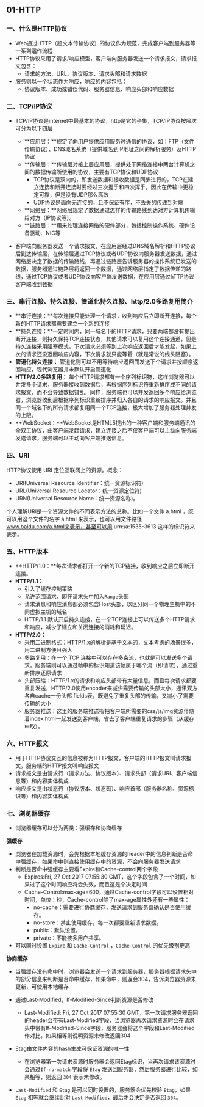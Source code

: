 ## 01-HTTP

### 一、什么是HTTP协议

- Web通过HTTP（超文本传输协议）的协议作为规范，完成客户端到服务器等一系列运作流程
- HTTP协议采用了请求/响应模型，客户端向服务器发送一个请求报文，请求报文包含：
  - 请求的方法、URL、协议版本、请求头部和请求数据
- 服务则以一个状态作为响应，响应的内容包括：
  - 协议版本、成功或错误代码、服务器信息、响应头部和响应数据

### 二、TCP/IP协议

- TCP/IP协议是internet中最基本的协议，http是它的子集，TCP/IP协议按层次可分为以下四层
  - **应用层：**规定了向用户提供应用服务时通信的协议，如：FTP（文件传输协议）、DNS域名系统（提供域名到IP地址之间的解析服务）及HTTP协议
  - **传输层：**传输层对接上层应用层，提供处于网络连接中两台计算机之间的数据传输所使用的协议，主要有TCP协议和UDP协议
    - TCP协议是双向的，即发送数据和接收数据是同步进行的，TCP在建立连接和断开连接时要经过三次握手和四次挥手，因此在传输中更稳定可靠，但是没有UDP那么高效
    - UDP协议是面向无连接的，且不保证有序，不丢失的传递到对端
  - **网络层：**网络层规定了数据通过怎样的传输路线到达对方计算机传输给对方（IP协议等）。
  - **链路层：**用来处理连接网络的硬件部分，包括控制操作系统、硬件设备驱动、NIC等

- 客户端向服务器发送一个请求报文，在应用层经过DNS域名解析和HTTP协议后到达传输层，在传输层通过TCP协议或者UDP协议向服务器发送数据，通过网络层决定了数据的传输路线，再通过链路层告诉服务器的操作系统已发送的数据，服务器通过链路层将返回一个数据，通过网络层指定了数据传递的路线，通过TCP协议或者UDP协议向客户端发送数据，在应用层通过hTTP协议客户端收到数据

### 三、串行连接、持久连接、管道化持久连接、http/2.0多路复用简介

- **串行连接：**每次连接只能处理一个请求，收到响应后立即断开连接，每个新的HTTP请求都需要建立一个新的连接
- **持久连接：**一定时间内，同一域名下的HTTP请求，只要两端都没有提出断开连接，则持久保持TCP连接状态，其他请求可以复用这个连接通道，但是持久连接采用阻塞模式，下次请求必须等到上次响应返回后才能发起，如果上次的请求还没返回响应内容，下次请求就只能等着（就是常说的线头阻塞）。
- **管道化持久连接：** 管道化则可以不用等待响应返回而发送下个请求并按顺序返回响应，现代浏览器并未默认开启管道化
- **HTTP/2.0多路复用：** 每个HTTP请求都有一个序列标识符，这样浏览器可以并发多个请求，服务器接收到数据后，再根据序列标识符重新排序成不同的请求报文，而不会导致数据错乱，同样，服务端也可以并发返回多个响应给浏览器，浏览器收到后根据序列标识重新排序并归入各自的请求的响应报文。并且同一个域名下的所有请求都复用同一个TCP连接，极大增加了服务器处理并发的上限。
- **WebSocket：**WebSocket是HTML5提出的一种客户端和服务端通讯的全双工协议，由客户端发起请求，建立连接之后不仅客户端可以主动向服务端发送请求，服务端可以主动向客户端推送信息。

### 四、URI

HTTP协议使用 URI 定位互联网上的资源。概念：

- URI(Universal Resource Identifier：统一资源标识符)
- URL(Universal Resource Locator：统一资源定位符)
- URN(Universal Resource Name：统一资源名称)。

个人理解URI是一个资源文件的不同表示方法的总称。比如一个文件 a.html ，既可以用这个文件的名字 a.html 来表示，也可以用文件路径 www.baidu.com/a.html来表示，甚至可以用 urn:\a:1535-3613 这样的标识符来表示。

### 五、HTTP版本

- **HTTP/1.0：**每次请求都打开一个新的TCP链接，收到响应之后立即断开连接。
- **HTTP/1.1：**
  - 引入了缓存控制策略
  - 允许范围请求，即在请求头中加入`Range`头部
  - 请求消息和响应消息都必须包含Host头部，以区分同一个物理主机中的不同虚拟主机的域名
  - HTTP/1.1 默认开启持久连接，在一个TCP连接上可以传送多个HTTP请求和响应，减少了建立和关闭连接的消耗和延迟。
- **HTTP/2.0：**
  - 采用二进制格式：HTTP/1.x的解析是基于文本的，文本考虑的场景很多，用二进制方便且强大
  - 多路复用：在一个 TCP 连接中可以存在多条流，也就是可以发送多个请求，服务端则可以通过帧中的标识知道该帧属于哪个流（即请求），通过重新排序还原请求
  - 头部压缩：HTTP/1.x的请求和响应头部带有大量信息，而且每次请求都要重复发送，HTTP/2.0使用encoder来减少需要传输的头部大小，通讯双方各自cache一份头部 fields表，既避免了重复头部的传输，又减小了需要传输的大小
  - 服务器推送：这里的服务端推送指把客户端所需要的css/js/img资源伴随着index.html一起发送到客户端，省去了客户端重复请求的步骤（从缓存中取）。

### 六、HTTP报文

- 用于HTTP协议交互的信息被称为HTTP报文，客户端的HTTP报文叫请求报文，服务端的HTTP报文叫响应报文
- 请求报文是由请求行（请求方法、协议版本）、请求头部（请求URI、客户端信息等）和内容实体构成
- 响应报文是由状态行（协议版本、状态码）、响应首部（服务器名称、资源标识等）和内容实体构成

### 七、浏览器缓存

- 浏览器缓存可以分为两类：强缓存和协商缓存

**强缓存**

- 浏览器在加载资源时，会先根据本地缓存资源的header中的信息判断是否命中强缓存，如果命中则直接使用缓存中的资源，不会向服务器发送请求
- 判断是否命中强缓存主要看Expire和Cache-control两个字段
  - Expires:Fri, 27 Oct 2017 07:55:30 GMT，这个字段包含了一个时间，如果过了这个时间响应将会失效，而且这是个决定时间
  - Cache-Control:max-age=600，通过Cache-control字段可以设置相对时间，单位：秒，Cache-control除了max-age属性外还有一些属性：
    - no-cache：需要进行协商缓存，发送请求到服务器确认是否使用缓存。
    - no-store：禁止使用缓存，每一次都要重新请求数据。
    - public：默认设置。
    - private：不能被多用户共享。
- 可以同时设置 `Expire` 和 `Cache-Control` ，`Cache-Control` 的优先级别更高

**协商缓存**

- 当强缓存没有命中时，浏览器会发送一个请求到服务器，服务器根据请求头中的部分信息来判断是否命中缓存，如果命中，则返会304，告诉浏览器资源未更新，可使用本地缓存
- 通过Last-Modified，If-Modified-Since判断资源是否修改
  - Last-Modified: Fri, 27 Oct 2017 07:55:30 GMT，第一次请求服务器返回的header会带有Last-Modified字段，当浏览器再次请求资源时会在请求头中带有If-Modified-Since字段，服务器会将这个字段和Last-Modified作对比，如果相等则说明资源未修改返回304

- Etag由文件内容的hash生成可保证资源的唯一性
  - 在浏览器第一次请求资源时服务器会返回Etag标识，当再次请求该资源时会通过`If-no-match` 字段将 `Etag` 发送回服务器，然后服务器进行比较，如果相等，则返回 `304` 表示未修改。

- `Last-Modified` 和 `Etag` 是可以同时设置的，服务器会优先校验 `Etag`，如果 `Etag` 相等就会继续比对 `Last-Modified`，最后才会决定是否返回 `304`。





